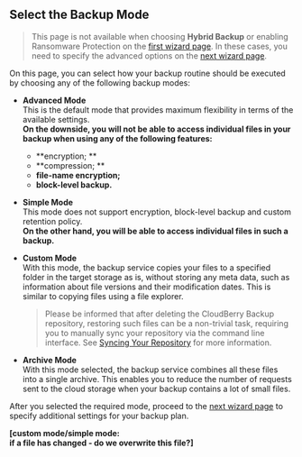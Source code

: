 ## Select the Backup Mode

> This page is not available when choosing **Hybrid Backup** or enabling Ransomware Protection on the [first wizard page](/concepts/backup-wizard/backup-filesfolders/welcome.md). In these cases, you need to specify the advanced options on the [next wizard page](/concepts/backup-wizard/backup-filesfolders/shared-specify-the-advanced-options.md).

On this page, you can select how your backup routine should be executed by choosing any of the following backup modes:

* **Advanced Mode**  
  This is the default mode that provides maximum flexibility in terms of the available settings.  
  **On the downside, you will not be able to access individual files in your backup when using any of the following features:**

  * **encryption;  **
  * **compression;  **
  * **file-name encryption;**
  * **block-level backup.**

* **Simple Mode**  
  This mode does not support encryption, block-level backup and custom retention policy.  
  **On the other hand, you will be able to access individual files in such a backup.**

* **Custom Mode**  
  With this mode, the backup service copies your files to a specified folder in the target storage as is, without storing any meta data, such as information about file versions and their modification dates. This is similar to copying files using a file explorer.

  > Please be informed that after deleting the CloudBerry Backup repository, restoring such files can be a non-trivial task, requiring you to manually sync your repository via the command line interface. See [Syncing Your Repository](/concepts/syncing-your-repository.md) for more information.

* **Archive Mode**  
  With this mode selected, the backup service combines all these files into a single archive. This enables you to reduce the number of requests sent to the cloud storage when your backup contains a lot of small files.

After you selected the required mode, proceed to the [next wizard page](/concepts/backup-wizard/backup-filesfolders/shared-specify-the-advanced-options.md) to specify additional settings for your backup plan.



**\[custom mode/simple mode:  
if a file has changed - do we overwrite this file?\]**



